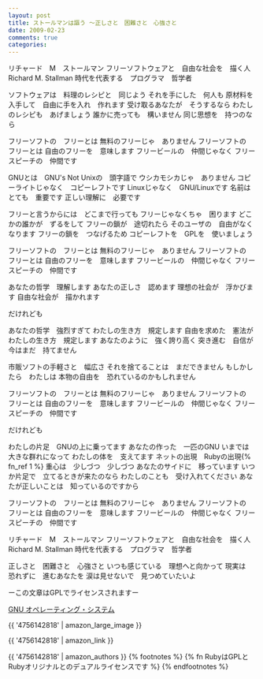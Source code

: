 ```yaml
---
layout: post
title: ストールマンは謳う ～正しさと　困難さと　心強さと
date: 2009-02-23
comments: true
categories:
---
```



リチャード　M　ストールマン
フリーソフトウェアと　自由な社会を　描く人
Richard M. Stallman
時代を代表する　プログラマ　哲学者

ソフトウェアは　料理のレシピと　同じよう
それを手にした　何人も
原材料を入手して　自由に手を入れ　作れます
受け取るあなたが　そうするなら
わたしのレシピも　あげましょう
誰かに売っても　構いません
同じ思想を　持つのなら

フリーソフトの　フリーとは
無料のフリーじゃ　ありません
フリーソフトの　フリーとは
自由のフリーを　意味します
フリービールの　仲間じゃなく
フリースピーチの　仲間です

GNUとは　GNU's Not Unixの　頭字語で
ウシカモシカじゃ　ありません
コピーライトじゃなく　コピーレフトです
Linuxじゃなく　GNU/Linuxです
名前はとても　重要です
正しい理解に　必要です

フリーと言うからには　どこまで行っても
フリーじゃなくちゃ　困ります
どこかの誰かが　ずるをして
フリーの鎖が　途切れたら
そのユーザの　自由がなくなります
フリーの鎖を　つなげるため
コピーレフトを　GPLを　使いましょう

フリーソフトの　フリーとは
無料のフリーじゃ　ありません
フリーソフトの　フリーとは
自由のフリーを　意味します
フリービールの　仲間じゃなく
フリースピーチの　仲間です

あなたの哲学　理解します
あなたの正しさ　認めます
理想の社会が　浮かびます
自由な社会が　描かれます

だけれども

あなたの哲学　強烈すぎて
わたしの生き方　規定します
自由を求めた　憲法が
わたしの生き方　規定します
あなたのように　強く誇り高く
突き進む　自信が
今はまだ　持てません

市販ソフトの手軽さと　幅広さ
それを捨てることは　まだできません
もしかしたら　わたしは
本物の自由を　恐れているのかもしれません

フリーソフトの　フリーとは
無料のフリーじゃ　ありません
フリーソフトの　フリーとは
自由のフリーを　意味します
フリービールの　仲間じゃなく
フリースピーチの　仲間です

だけれども

わたしの片足　GNUの上に乗ってます
あなたの作った　一匹のGNU
いまでは　大きな群れになって
わたしの体を　支えてます
ネットの出現　Rubyの出現{% fn_ref 1 %}
重心は　少しづつ　少しづつ
あなたのサイドに　移っています
いつか片足で　立てるときが来たのなら
わたしのことも　受け入れてください
あなたが正しいことは　知っているのですから

フリーソフトの　フリーとは
無料のフリーじゃ　ありません
フリーソフトの　フリーとは
自由のフリーを　意味します
フリービールの　仲間じゃなく
フリースピーチの　仲間です

リチャード　M　ストールマン
フリーソフトウェアと　自由な社会を　描く人
Richard M. Stallman
時代を代表する　プログラマ　哲学者

正しさと　困難さと　心強さと
いつも感じている　理想へと向かって
現実は　恐れずに　進むあなたを
涙は見せないで　見つめていたいよ

ーこの文章はGPLでライセンスされますー

[GNU オペレーティング・システム](http://www.gnu.org/home.ja.html)

{{ '4756142818' | amazon_large_image }}

{{ '4756142818' | amazon_link }}

{{ '4756142818' | amazon_authors }}
{% footnotes %}
   {% fn RubyはGPLとRubyオリジナルとのデュアルライセンスです %}
{% endfootnotes %}
